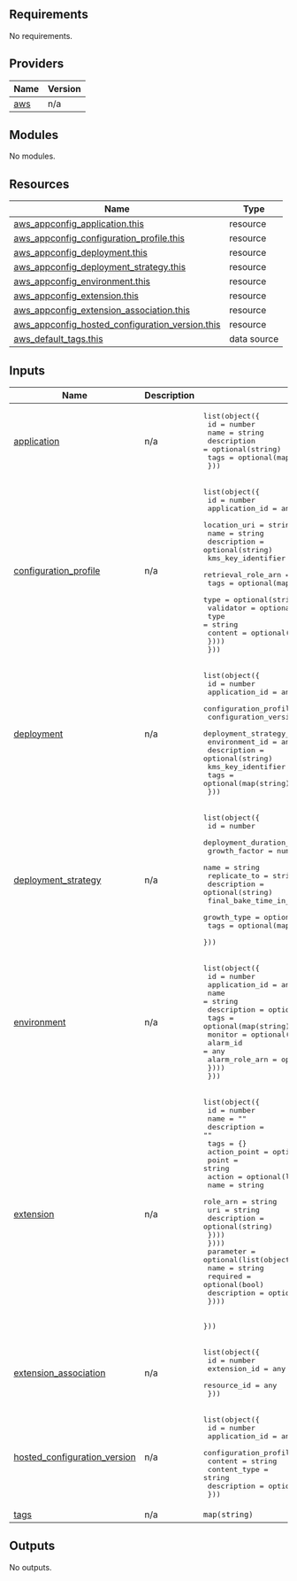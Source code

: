 ## Requirements

No requirements.

## Providers

| Name | Version |
|------|---------|
| <a name="provider_aws"></a> [aws](#provider\_aws) | n/a |

## Modules

No modules.

## Resources

| Name | Type |
|------|------|
| [aws_appconfig_application.this](https://registry.terraform.io/providers/hashicorp/aws/latest/docs/resources/appconfig_application) | resource |
| [aws_appconfig_configuration_profile.this](https://registry.terraform.io/providers/hashicorp/aws/latest/docs/resources/appconfig_configuration_profile) | resource |
| [aws_appconfig_deployment.this](https://registry.terraform.io/providers/hashicorp/aws/latest/docs/resources/appconfig_deployment) | resource |
| [aws_appconfig_deployment_strategy.this](https://registry.terraform.io/providers/hashicorp/aws/latest/docs/resources/appconfig_deployment_strategy) | resource |
| [aws_appconfig_environment.this](https://registry.terraform.io/providers/hashicorp/aws/latest/docs/resources/appconfig_environment) | resource |
| [aws_appconfig_extension.this](https://registry.terraform.io/providers/hashicorp/aws/latest/docs/resources/appconfig_extension) | resource |
| [aws_appconfig_extension_association.this](https://registry.terraform.io/providers/hashicorp/aws/latest/docs/resources/appconfig_extension_association) | resource |
| [aws_appconfig_hosted_configuration_version.this](https://registry.terraform.io/providers/hashicorp/aws/latest/docs/resources/appconfig_hosted_configuration_version) | resource |
| [aws_default_tags.this](https://registry.terraform.io/providers/hashicorp/aws/latest/docs/data-sources/default_tags) | data source |

## Inputs

| Name | Description | Type | Default | Required |
|------|-------------|------|---------|:--------:|
| <a name="input_application"></a> [application](#input\_application) | n/a | <pre>list(object({<br>    id          = number<br>    name        = string<br>    description = optional(string)<br>    tags        = optional(map(string))<br>  }))</pre> | `[]` | no |
| <a name="input_configuration_profile"></a> [configuration\_profile](#input\_configuration\_profile) | n/a | <pre>list(object({<br>    id                 = number<br>    application_id     = any<br>    location_uri       = string<br>    name               = string<br>    description        = optional(string)<br>    kms_key_identifier = optional(any)<br>    retrieval_role_arn = optional(any)<br>    tags               = optional(map(string))<br>    type               = optional(string)<br>    validator = optional(list(object({<br>      type    = string<br>      content = optional(string)<br>    })))<br>  }))</pre> | `[]` | no |
| <a name="input_deployment"></a> [deployment](#input\_deployment) | n/a | <pre>list(object({<br>    id                       = number<br>    application_id           = any<br>    configuration_profile_id = any<br>    configuration_version    = any<br>    deployment_strategy_id   = any<br>    environment_id           = any<br>    description              = optional(string)<br>    kms_key_identifier       = optional(any)<br>    tags                     = optional(map(string))<br>  }))</pre> | n/a | yes |
| <a name="input_deployment_strategy"></a> [deployment\_strategy](#input\_deployment\_strategy) | n/a | <pre>list(object({<br>    id                             = number<br>    deployment_duration_in_minutes = number<br>    growth_factor                  = number<br>    name                           = string<br>    replicate_to                   = string<br>    description                    = optional(string)<br>    final_bake_time_in_minutes     = optional(number)<br>    growth_type                    = optional(string)<br>    tags                           = optional(map(string))<br>  }))</pre> | `[]` | no |
| <a name="input_environment"></a> [environment](#input\_environment) | n/a | <pre>list(object({<br>    id             = number<br>    application_id = any<br>    name           = string<br>    description    = optional(string)<br>    tags           = optional(map(string))<br>    monitor = optional(list(object({<br>      alarm_id       = any<br>      alarm_role_arn = optional(string)<br>    })))<br>  }))</pre> | `[]` | no |
| <a name="input_extension"></a> [extension](#input\_extension) | n/a | <pre>list(object({<br>    id          = number<br>    name        = ""<br>    description = ""<br>    tags        = {}<br>    action_point = optional(list(object({<br>      point = string<br>      action = optional(list(object({<br>        name        = string<br>        role_arn    = string<br>        uri         = string<br>        description = optional(string)<br>      })))<br>    })))<br>    parameter = optional(list(object({<br>      name        = string<br>      required    = optional(bool)<br>      description = optional(string)<br>    })))<br><br>  }))</pre> | `[]` | no |
| <a name="input_extension_association"></a> [extension\_association](#input\_extension\_association) | n/a | <pre>list(object({<br>    id           = number<br>    extension_id = any<br>    resource_id  = any<br>  }))</pre> | `[]` | no |
| <a name="input_hosted_configuration_version"></a> [hosted\_configuration\_version](#input\_hosted\_configuration\_version) | n/a | <pre>list(object({<br>    id                       = number<br>    application_id           = any<br>    configuration_profile_id = any<br>    content                  = string<br>    content_type             = string<br>    description              = optional(string)<br>  }))</pre> | `[]` | no |
| <a name="input_tags"></a> [tags](#input\_tags) | n/a | `map(string)` | `{}` | no |

## Outputs

No outputs.
